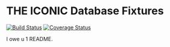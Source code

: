 THE ICONIC Database Fixtures
========
[![Build Status](https://travis-ci.org/theiconic/fixtures.svg?branch=v1.2.2)](https://travis-ci.org/theiconic/fixtures) [![Coverage Status](https://coveralls.io/repos/theiconic/fixtures/badge.png?branch=master)](https://coveralls.io/r/theiconic/fixtures?branch=master)

I owe u 1 README.

